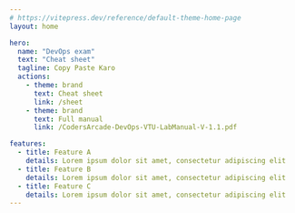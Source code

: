 ```yaml
---
# https://vitepress.dev/reference/default-theme-home-page
layout: home

hero:
  name: "DevOps exam"
  text: "Cheat sheet"
  tagline: Copy Paste Karo
  actions:
    - theme: brand
      text: Cheat sheet
      link: /sheet
    - theme: brand
      text: Full manual
      link: /CodersArcade-DevOps-VTU-LabManual-V-1.1.pdf

features:
  - title: Feature A
    details: Lorem ipsum dolor sit amet, consectetur adipiscing elit
  - title: Feature B
    details: Lorem ipsum dolor sit amet, consectetur adipiscing elit
  - title: Feature C
    details: Lorem ipsum dolor sit amet, consectetur adipiscing elit
---
```

